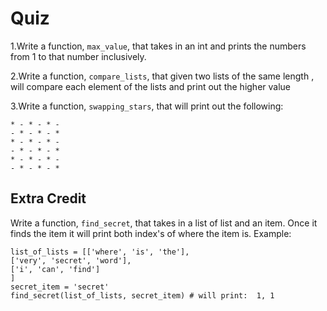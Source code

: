 # Quiz

1.Write a function, `max_value`, that takes in an int  and prints the numbers from 1 to that number inclusively. 

2.Write a function, `compare_lists`, that given two lists of the same length , will compare each element of the lists and print out the higher value


3.Write a function, `swapping_stars`, that will print out the following: 

```
* - * - * -
- * - * - *
* - * - * -
- * - * - *
* - * - * -
- * - * - *
```

## Extra Credit
Write a function, `find_secret`,  that takes in a list of list and an item. Once it finds the item it will print both index's of where the item is.
Example:

```
list_of_lists = [['where', 'is', 'the'],
['very', 'secret', 'word'],
['i', 'can', 'find']
]
secret_item = 'secret'
find_secret(list_of_lists, secret_item) # will print:  1, 1
```